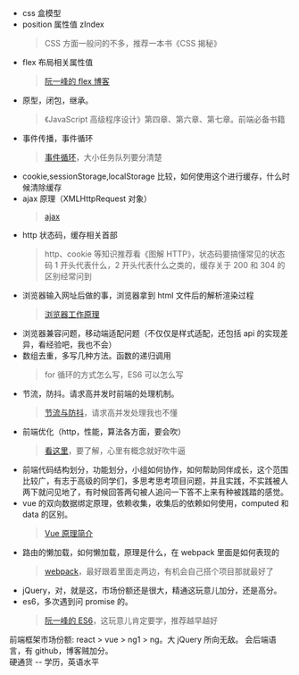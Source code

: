 - css 盒模型
- position 属性值 zIndex
  > CSS 方面一般问的不多，推荐一本书《CSS 揭秘》
- flex 布局相关属性值
  > [阮一峰的 flex 博客](http://www.ruanyifeng.com/blog/2015/07/flex-grammar.html)
- 原型，闭包，继承。
  > 《JavaScript 高级程序设计》第四章、第六章、第七章。前端必备书籍
- 事件传播，事件循环
  > [事件循环](https://www.cnblogs.com/chenjg/p/7000044.html)，大小任务队列要分清楚
- cookie,sessionStorage,localStorage 比较，如何使用这个进行缓存，什么时候清除缓存
- ajax 原理（XMLHttpRequest 对象）
  > [ajax](https://blog.csdn.net/shuai_wy/article/details/54632389)
- http 状态码，缓存相关首部
  > http、cookie 等知识推荐看《图解 HTTP》，状态码要搞懂常见的状态码 1 开头代表什么，2 开头代表什么之类的，缓存关于 200 和 304 的区别经常问到
- 浏览器输入网址后做的事，浏览器拿到 html 文件后的解析渲染过程
  > [浏览器工作原理](https://www.cnblogs.com/rainy-shurun/p/5603686.html)
- 浏览器兼容问题，移动端适配问题（不仅仅是样式适配，还包括 api 的实现差异，看经验吧，我也不会）
- 数组去重，多写几种方法。函数的递归调用
  > for 循环的方式怎么写，ES6 可以怎么写
- 节流，防抖。请求高并发时前端的处理机制。
  > [节流与防抖](https://segmentfault.com/a/1190000007676390)，请求高并发处理我也不懂
- 前端优化（http，性能，算法各方面，要会吹）
  > [看这里](https://juejin.im/post/5a966bd16fb9a0635172a50a)，要了解，心里有概念就好吹牛逼
- 前端代码结构划分，功能划分，小组如何协作，如何帮助同伴成长，这个范围比较广，有志于高级的同学们，多思考思考项目问题，并且实践，不实践被人两下就问见地了，有时候回答两句被人追问一下答不上来有种被践踏的感觉。
- vue 的双向数据绑定原理，依赖收集，收集后的依赖如何使用，computed 和 data 的区别。
  > [Vue 原理简介](https://juejin.im/book/5a36661851882538e2259c0f)
- 路由的懒加载，如何懒加载，原理是什么，在 webpack 里面是如何表现的
  > [webpack](https://www.jianshu.com/p/42e11515c10f)，最好跟着里面走两边，有机会自己搭个项目那就最好了
- jQuery，对，就是这，市场份额还是很大，精通这玩意儿加分，还是高分。
- es6，多次遇到问 promise 的。
  > [阮一峰的 ES6](http://es6.ruanyifeng.com/)，这玩意儿肯定要学，推荐越早越好
  
前端框架市场份额: react > vue > ng1 > ng。大 jQuery 所向无敌。
会后端语言，有 github，博客贼加分。  
硬通货 -- 学历，英语水平
